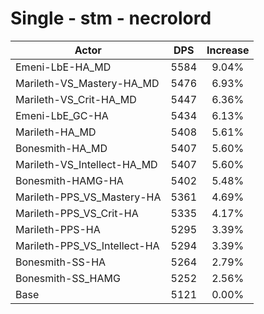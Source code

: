 # Single - stm - necrolord
| Actor | DPS | Increase |
|---|:---:|:---:|
|Emeni-LbE-HA_MD|5584|9.04%|
|Marileth-VS_Mastery-HA_MD|5476|6.93%|
|Marileth-VS_Crit-HA_MD|5447|6.36%|
|Emeni-LbE_GC-HA|5434|6.13%|
|Marileth-HA_MD|5408|5.61%|
|Bonesmith-HA_MD|5407|5.60%|
|Marileth-VS_Intellect-HA_MD|5407|5.60%|
|Bonesmith-HAMG-HA|5402|5.48%|
|Marileth-PPS_VS_Mastery-HA|5361|4.69%|
|Marileth-PPS_VS_Crit-HA|5335|4.17%|
|Marileth-PPS-HA|5295|3.39%|
|Marileth-PPS_VS_Intellect-HA|5294|3.39%|
|Bonesmith-SS-HA|5264|2.79%|
|Bonesmith-SS_HAMG|5252|2.56%|
|Base|5121|0.00%|
